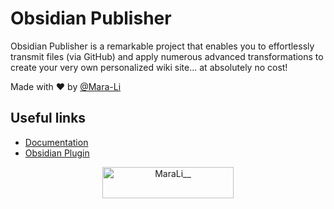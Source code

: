 # Obsidian Publisher

Obsidian Publisher is a remarkable project that enables you to effortlessly transmit files (via GitHub) and apply numerous advanced transformations to create your very own personalized wiki site... at absolutely no cost!

Made with :heart: by [@Mara-Li](https://github.com/Mara-Li)

## Useful links
- [Documentation](https://obsidian-publisher.netlify.app/)
- [Obsidian Plugin](https://github.com/ObsidianPublisher/obsidian-github-publisher) 

<p align="center"><a href="https://ko-fi.com/MaraLi__"> <img align="center" src="https://cdn.ko-fi.com/cdn/kofi3.png?v=3" height="50" width="210" alt="MaraLi__" /></a></p>
